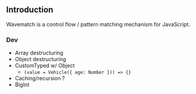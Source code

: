 ## Introduction

Wavematch is a control flow / pattern matching mechanism for JavaScript.

### Dev

- Array destructuring
- Object destructuring
- CustomTyped w/ Object
    - `(value = Vehicle({ age: Number })) => {}`
- Caching/recursion ?
- BigInt
